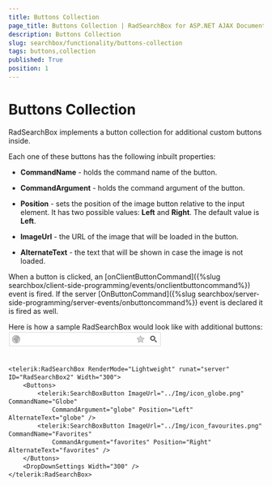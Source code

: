 ```yaml
---
title: Buttons Collection
page_title: Buttons Collection | RadSearchBox for ASP.NET AJAX Documentation
description: Buttons Collection
slug: searchbox/functionality/buttons-collection
tags: buttons,collection
published: True
position: 1
---
```


# Buttons Collection



RadSearchBox implements a button collection for additional custom buttons inside.

Each one of these buttons has the following inbuilt properties:



* **CommandName** - holds the command name of the button.

* **CommandArgument** - holds the command argument of the button.

* **Position** - sets the position of the image button relative to the input element. It has two possible values: **Left** and **Right**. The default value is **Left**.

* **ImageUrl** - the URL of the image that will be loaded in the button.

* **AlternateText** - the text that will be shown in case the image is not loaded.

When a button is clicked, an [onClientButtonCommand]({%slug searchbox/client-side-programming/events/onclientbuttoncommand%}) event is fired. If the server [OnButtonCommand]({%slug searchbox/server-side-programming/server-events/onbuttoncommand%}) event is declared it is fired as well.

Here is how a sample RadSearchBox would look like with additional buttons:
![searchbox autocomplete false](images/searchbox_autocomplete_false.png)

````ASPNET
		
<telerik:RadSearchBox RenderMode="Lightweight" runat="server" ID="RadSearchBox2" Width="300">
	<Buttons>
		<telerik:SearchBoxButton ImageUrl="../Img/icon_globe.png" CommandName="Globe"
			CommandArgument="globe" Position="Left" AlternateText="globe" />
		<telerik:SearchBoxButton ImageUrl="../Img/icon_favourites.png" CommandName="Favorites"
			CommandArgument="favorites" Position="Right" AlternateText="favorites" />
	</Buttons>
	<DropDownSettings Width="300" />
</telerik:RadSearchBox>
````


